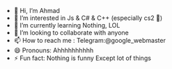 - 👋 Hi, I’m Ahmad
- 👀 I’m interested in Js & C# & C++ (especially cs2 🫡)
- 🌱 I’m currently learning Nothing, LOL 
- 💞️ I’m looking to collaborate with  anyone
- 📫 How to reach me : Telegram:@google_webmaster
- 😄 Pronouns: Ahhhhhhhhhh
- ⚡ Fun fact: Nothing is funny Except lot of things

<!---
Ahamd-Fallah/Ahamd-Fallah is a ✨ special ✨ repository because its `README.md` (this file) appears on your GitHub profile.
You can click the Preview link to take a look at your changes.
--->
